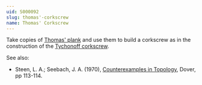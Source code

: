 ```yaml
---
uid: S000092
slug: thomas'-corkscrew
name: Thomas' Corkscrew
---
```

Take copies of [Thomas' plank](/brubeck/spaces/thomas-plank/) and use them to build a corkscrew as in the construction of the [Tychonoff corkscrew](/brubeck/spaces/tychonoff-corkscrew/).

See also:

* Steen, L. A.; Seebach, J. A. (1970), [Counterexamples in Topology](http://books.google.com/books/about/Counterexamples_in_Topology.html?id=DkEuGkOtSrUC), Dover, pp 113-114.

